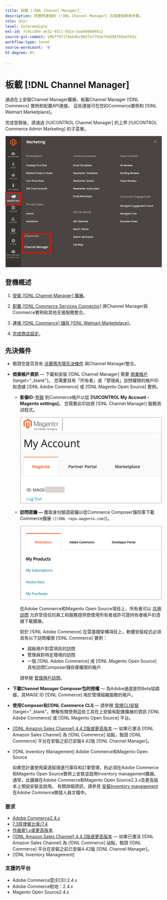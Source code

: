 ```yaml
---
title: 板載 [!DNL Channel Manager]
description: 將實例連接到 [!DNL Channel Manager] 完成幾個單車步驟。
role: User
level: Intermediate
exl-id: 7c4ccd9e-ae32-4511-8d1e-baa690604612
source-git-commit: e0b7f971f8eb4bc0827a7792ef94d88766adf82e
workflow-type: tm+mt
source-wordcount: '0'
ht-degree: 0%

---
```



# 板載 [!DNL Channel Manager]

通過在上安裝Channel Manager擴展，板載Channel Manager [!DNL Commerce] 實例和配置API連接。 這些連接可在您的Commerce實例和 [!DNL Walmart Marketplace]。

完成登錄後，請通過 [!UICONTROL Channel Manager] 的上界 [!UICONTROL Commerce Admin Marketing] 的子菜單。

![[!DNL Channel Manager] 管理視圖中的選項](assets/channel-manager-admin-view.png)

## 登機概述

1. [安裝 [!DNL Channel Manager] 擴展](install.md)。

1. [配置 [!DNL Commerce Services Connector]](connect.md) 將Channel Manager與Commerce實例和其他支援服務整合。

1. [連接 [!DNL Commerce] 儲存 [!DNL Walmart Marketplace]](connect.md)。

1. [完成商店設定](complete-store-setup.md)。

## 先決條件

- 驗證您是否具有 [沃爾瑪市場先決條件](walmart-prerequisites.md) 與Channel Manager整合。

- **商業帳戶資訊** — 下載和安裝 [!DNL Channel Manager] 需要 [商業帳戶](https://docs.magento.com/user-guide/magento/magento-account.html){target=&quot;_blank&quot;}。 您需要具有「所有者」或「管理員」訪問權限的帳戶ID和憑據 [!DNL Adobe Commerce] 或 [!DNL Magento Open Source] 實例。

   - **影像ID**-[登錄](https://account.magento.com/customer/account/login/) 到Commerce帳戶以從 **[!UICONTROL My Account - Magento settings]**。 您需要此ID註冊 [!DNL Channel Manager] 服務測試程式。

      ![[!DNL MAGEID] 在商業帳戶設定上](assets/mageid-my-commerce-account.png)

   - **訪問密鑰 —** 獲取身份驗證密鑰以從Commerce Composer儲存庫下載Commerce擴展 `([!DNL repo.magento.com]`)。

      ![[!UICONTROL Commerce Marketplace access keys]](assets/commerce-marketplace-access-keys.png)

      在Adobe Commerce和Magento Open Source項目上，所有者可以 [共用訪問](https://docs.magento.com/user-guide/magento/magento-account-share.html) 允許受信任的員工和服務提供商使用所有者或許可證持有者帳戶的憑據下載擴展。

      對於 [!DNL Adobe Commerce] 在雲基礎架構項目上，軟體安裝程式必須具有以下訪問權限 [!DNL Commerce] 實例：

      - 超級用戶對雲項目的訪問
      - 管理員對特定環境的訪問
      - 一個 [!DNL Adobe Commerce] 或 [!DNL Magento Open Source] 具有訪問Composer儲存庫權限的帳戶

      請參閱 [管理用戶訪問](https://devdocs.magento.com/cloud/project/user-admin.html)。


- **下載Channel Manager Composer包的授權** — 為Adobe通道提供Beta協調器，其MAGE ID [!DNL Commerce] 用於管理組織服務的帳戶。
- **使用Composer和[!DNL Commerce CLI]**  — 請參閱 [常規CLI安裝](https://devdocs.magento.com/extensions/install/){target=&quot;_blank&quot;，瞭解有關使用這些工具在上安裝和配置擴展的資訊 [!DNL Adobe Commerce] 或 [!DNL Magento Open Source] 平台。
- [[!DNL Amazon Sales Channel] 4.4.2版或更高版本](https://experienceleague.adobe.com/docs/commerce-channels/amazon/release-notes.html) — 如果已激活 [!DNL Amazon Sales Channel] 為 [!DNL Commerce] 站點，驗證 [!DNL Commerce] 平台在安裝之前已安裝4.42版 [!DNL Channel Manager]。
- [!DNL Inventory Management] Adobe Commerce和Magento Open Source

   如果您計畫使用渠道經理進行庫存和訂單管理，則必須在Adobe Commerce和Magento Open Source實例上安裝並啟用Inventory management擴展。 通常，此擴展在Adobe Commerce和Magento Open Source2.3.x及更高版本上預設安裝並啟用。 有關詳細資訊，請參見 [安裝Inventory management](https://devdocs.magento.com/extensions/inventory-management/) 在Adobe Commerce開發人員文檔中。

### 要求

- [Adobe Commerce2.4.x](https://devdocs.magento.com/release/released-versions.html)
- [7.3菲律賓比索/7.4](https://devdocs.magento.com/guides/v2.4/install-gde/prereq/php-settings.html)
- [作曲家1.x或更高版本](https://devdocs.magento.com/cloud/reference/cloud-composer.html)
- [[!DNL Amazon Sales Channel] 4.4.2版或更高版本](https://experienceleague.adobe.com/docs/commerce-channels/amazon/release-notes.html) — 如果已激活 [!DNL Amazon Sales Channel] 為 [!DNL Commerce] 站點，驗證 [!DNL Commerce] 平台在安裝之前已安裝4.42版 [!DNL Channel Manager]。
- [!DNL Inventory Management]

### 支援的平台

- Adobe Commerce雲(ECE):2.4.x
- Adobe Commerce駐地：2.4.x
- Magento Open Source2.4.x
